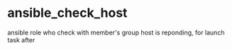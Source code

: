 # ansible_check_host
ansible role who check with member's group host is reponding, for launch task after
